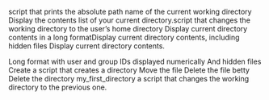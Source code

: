 script that prints the absolute path name of the current working directory
Display the contents list of your current directory.script that changes the working directory to the user’s home directory
Display current directory contents in a long formatDisplay current directory contents, including hidden files
Display current directory contents.

Long format
with user and group IDs displayed numerically
And hidden files
Create a script that creates a directory
Move the file
Delete the file betty
Delete the directory my_first_directory
a script that changes the working directory to the previous one.
